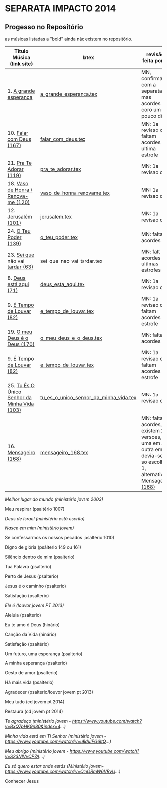 SEPARATA IMPACTO 2014
=================================

Progesso no Repositório
-----------------------

as músicas listadas a "bold" ainda não existem no repositório.

| Título Música (link site)            									| latex                                                                     | revisão feita por ... 		|
| ----------------------------------------------------------------------| -----------------------------------------------------------------------   | ------------------------------|
| 1. [A grande esperança](http://www.psalterio.net/158)					| [a_grande_esperanca.tex](../../songs/pt/a_grande_esperanca.tex)           | MN, confirmado com a separata mas acordes coro um pouco diff.										| 								|
| 10. [Falar com Deus (167)](http://www.psalterio.net/167) 						| [falar_com_deus.tex](../../songs/pt/falar_com_deus.tex)             		| MN: 1a revisao ok, faltam acordes ultima estrofe								|
| 21. [Pra Te Adorar (119)](http://www.psalterio.net/119) 						| [pra_te_adorar.tex](../../songs/pt/pra_te_adorar.tex)             		| MN: 1a revisao ok,								|
| 18. [Vaso de Honra / Renova-me (120)](http://www.psalterio.net/120) 			| [vaso_de_honra_renovame.tex](../../songs/pt/vaso_de_honra_renovame.tex)   | MN: 1a revisao ok,								|
| 12. [Jerusalém (101)](http://www.psalterio.net/101) 					 		| [jerusalem.tex](../../songs/pt/jerusalem.tex)             				| MN: 1a revisao ok,								|
| 24. [O Teu Poder (139)](http://www.psalterio.net/139) 					 	| [o_teu_poder.tex](../../songs/pt/o_teu_poder.tex)             			| MN: falta acordes								|
| 23. [Sei que não vai tardar (63)](http://www.psalterio.net/63)				| [sei_que_nao_vai_tardar.tex](../../songs/pt/sei_que_nao_vai_tardar.tex)  	| MN: falt acordes ultimas estrofes								|
| 8. [Deus está aqui (71)](http://www.psalterio.net/71) 						| [deus_esta_aqui.tex](../../songs/pt/deus_esta_aqui.tex)             		| MN: 1a revisao ok,								|
| 9. [É Tempo de Louvar (82)](http://www.psalterio.net/82) 						| [e_tempo_de_louvar.tex](../../songs/pt/e_tempo_de_louvar.tex) 	        | MN: 1a revisao ok, faltam acordes 2a estrofe								|
| 19. [O meu Deus é o Deus (170)](http://www.psalterio.net/170)					| [o_meu_deus_e_o_deus.tex](../../songs/pt/o_meu_deus_e_o_deus.tex)         | MN: falta acordes								|
| 9. [É Tempo de Louvar (82)](http://www.psalterio.net/82) 						| [e_tempo_de_louvar.tex](../../songs/pt/e_tempo_de_louvar.tex) 	        | MN: 1a revisao ok, faltam acordes 2a estrofe								|
| 25. [Tu És O Único Senhor da Minha Vida (103)](http://www.psalterio.net/103)	| [tu_es_o_unico_senhor_da_minha_vida.tex](../../songs/pt/tu_es_o_unico_senhor_da_minha_vida.tex) | MN: 1a revisao ok,								|
| 16. [Mensageiro (168)](http://www.psalterio.net/168) 					 		| [mensageiro_168.tex](../../songs/pt/mensageiro.tex)          				| MN: falta acordes, existem 2 versoes, uma em A outra em C, devia-se so escolher 1, alternativa [Mensageiro (168)](http://www.psalterio.net/168) 									|




*Melhor lugar do mundo (ministério jovem 2003)*

Meu respirar (psaltério 1007)

*Deus de Israel (ministério está escrito)*

*Nasce em mim (ministério jovem)*

Se confessarmos os nossos pecados (psaltério 1010)

Digno de glória (psálterio 149 ou 161)

Silêncio dentro de mim (psalterio)

Tua Palavra (psalterio)

Perto de Jesus (psalterio)

Jesus é o caminho (psalterio)

Satisfação (psalterio)

*Ele é (louvor jovem PT 2013)*

Aleluia (psalterio)

Eu te amo ó Deus (hinário)

Canção da Vida (hinário)

Satisfação (psaltério)

Um futuro, uma esperança (psalterio)

A minha esperança (psalterio)

Gesto de amor (psalterio)

Há mais vida (psalterio)

Agradecer (psalterio/louvor jovem pt 2013)

Meu tudo (cd jovem pt 2014)

Restaura (cd jovem pt 2014)

*Te agradeço (ministério jovem - https://www.youtube.com/watch?v=BxQ7pHK9n80&index=4...)*

*Minha vida está em Ti Senhor (ministério jovem - https://www.youtube.com/watch?v=uRduIFG6ltQ...)*

*Meu abrigo (ministério jovem - https://www.youtube.com/watch?v=S23NIVvCP7A...)*

*Eu só quero estar onde estás (Ministério jovem- https://www.youtube.com/watch?v=OmORmW6VRvU...)*

Conhecer Jesus
